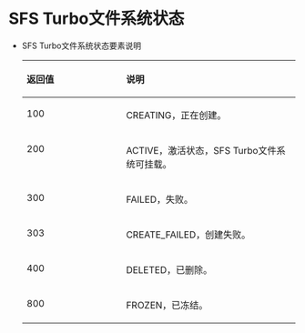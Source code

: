 # SFS Turbo文件系统状态<a name="sfs_02_0085"></a>

-   SFS Turbo文件系统状态要素说明

    <a name="table17220191"></a>
    <table><thead align="left"><tr id="row1560372"><th class="cellrowborder" valign="top" width="36.36%" id="mcps1.1.3.1.1"><p id="p59281327"><a name="p59281327"></a><a name="p59281327"></a>返回值</p>
    </th>
    <th class="cellrowborder" valign="top" width="63.63999999999999%" id="mcps1.1.3.1.2"><p id="p37058195"><a name="p37058195"></a><a name="p37058195"></a>说明</p>
    </th>
    </tr>
    </thead>
    <tbody><tr id="row48923782"><td class="cellrowborder" valign="top" width="36.36%" headers="mcps1.1.3.1.1 "><p id="p3403443"><a name="p3403443"></a><a name="p3403443"></a>100</p>
    </td>
    <td class="cellrowborder" valign="top" width="63.63999999999999%" headers="mcps1.1.3.1.2 "><p id="p7243456"><a name="p7243456"></a><a name="p7243456"></a>CREATING，正在创建。</p>
    </td>
    </tr>
    <tr id="row38094393"><td class="cellrowborder" valign="top" width="36.36%" headers="mcps1.1.3.1.1 "><p id="p65747032"><a name="p65747032"></a><a name="p65747032"></a>200</p>
    </td>
    <td class="cellrowborder" valign="top" width="63.63999999999999%" headers="mcps1.1.3.1.2 "><p id="p23909408"><a name="p23909408"></a><a name="p23909408"></a>ACTIVE，激活状态，SFS Turbo文件系统可挂载。</p>
    </td>
    </tr>
    <tr id="row13858082"><td class="cellrowborder" valign="top" width="36.36%" headers="mcps1.1.3.1.1 "><p id="p48762873"><a name="p48762873"></a><a name="p48762873"></a>300</p>
    </td>
    <td class="cellrowborder" valign="top" width="63.63999999999999%" headers="mcps1.1.3.1.2 "><p id="p57478669"><a name="p57478669"></a><a name="p57478669"></a>FAILED，失败。</p>
    </td>
    </tr>
    <tr id="row47545977"><td class="cellrowborder" valign="top" width="36.36%" headers="mcps1.1.3.1.1 "><p id="p26018930"><a name="p26018930"></a><a name="p26018930"></a>303</p>
    </td>
    <td class="cellrowborder" valign="top" width="63.63999999999999%" headers="mcps1.1.3.1.2 "><p id="p27158620"><a name="p27158620"></a><a name="p27158620"></a>CREATE_FAILED，创建失败。</p>
    </td>
    </tr>
    <tr id="row43100995"><td class="cellrowborder" valign="top" width="36.36%" headers="mcps1.1.3.1.1 "><p id="p1519705"><a name="p1519705"></a><a name="p1519705"></a>400</p>
    </td>
    <td class="cellrowborder" valign="top" width="63.63999999999999%" headers="mcps1.1.3.1.2 "><p id="p55987251"><a name="p55987251"></a><a name="p55987251"></a>DELETED，已删除。</p>
    </td>
    </tr>
    <tr id="row34123213"><td class="cellrowborder" valign="top" width="36.36%" headers="mcps1.1.3.1.1 "><p id="p12516873"><a name="p12516873"></a><a name="p12516873"></a>800</p>
    </td>
    <td class="cellrowborder" valign="top" width="63.63999999999999%" headers="mcps1.1.3.1.2 "><p id="p7233789"><a name="p7233789"></a><a name="p7233789"></a>FROZEN，已冻结。</p>
    </td>
    </tr>
    </tbody>
    </table>


